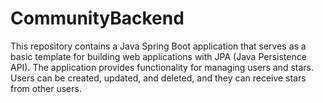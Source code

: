 # CommunityBackend
This repository contains a Java Spring Boot application that serves as a basic template for building web applications with JPA (Java Persistence API). The application provides functionality for managing users and stars. Users can be created, updated, and deleted, and they can receive stars from other users.

